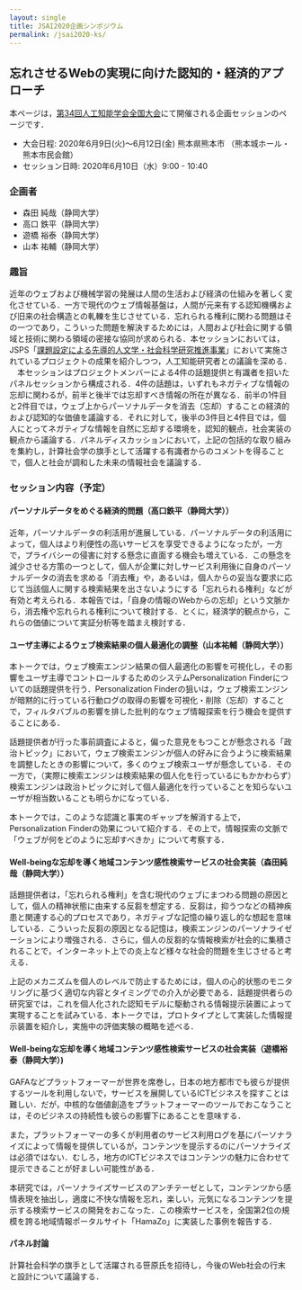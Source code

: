```yaml
---
layout: single
title: JSAI2020企画シンポジウム
permalink: /jsai2020-ks/
---
```


## 忘れさせるWebの実現に向けた認知的・経済的アプローチ
本ページは，[第34回人工知能学会全国大会](https://www.ai-gakkai.or.jp/jsai2020/)にて開催される企画セッションのページです．

* 大会日程: 2020年6月9日(火)〜6月12日(金) 熊本県熊本市 （熊本城ホール・熊本市民会館）
* セッション日時: 2020年6月10日（水）9:00 - 10:40

### 企画者
* 森田 純哉（静岡大学）
* 高口 鉄平（静岡大学）
* 遊橋 裕泰（静岡大学）
* 山本 祐輔（静岡大学）


### 趣旨
近年のウェブおよび機械学習の発展は人間の生活および経済の仕組みを著しく変化させている．一方で現代のウェブ情報基盤は，人間が元来有する認知機構および旧来の社会構造との軋轢を生じさせている．忘れられる権利に関わる問題はその一つであり，こういった問題を解決するためには，人間および社会に関する領域と技術に関わる領域の密接な協同が求められる．本セッションにおいては，JSPS「[課題設定による先導的人文学・社会科学研究推進事業](https://www.jsps.go.jp/jissyakai/index.html)」において実施されているプロジェクトの成果を紹介しつつ，人工知能研究者との議論を深める．
　本セッションはプロジェクトメンバーによる4件の話題提供と有識者を招いたパネルセッションから構成される．4件の話題は，いずれもネガティブな情報の忘却に関わるが，前半と後半では忘却すべき情報の所在が異なる．前半の1件目と2件目では，ウェブ上からパーソナルデータを消去（忘却）することの経済的および認知的な価値を議論する．それに対して，後半の3件目と4件目では，個人にとってネガティブな情報を自然に忘却する環境を，認知的観点，社会実装の観点から議論する．パネルディスカッションにおいて，上記の包括的な取り組みを集約し，計算社会学の旗手として活躍する有識者からのコメントを得ることで，個人と社会が調和した未来の情報社会を議論する．


### セッション内容（予定）

#### パーソナルデータをめぐる経済的問題（高口鉄平（静岡大学））
近年，パーソナルデータの利活用が進展している．パーソナルデータの利活用によって，個人はより利便性の高いサービスを享受できるようになったが，一方で，プライバシーの侵害に対する懸念に直面する機会も増えている．この懸念を減少させる方策の一つとして，個人が企業に対しサービス利用後に自身のパーソナルデータの消去を求める「消去権」や，あるいは，個人からの妥当な要求に応じて当該個人に関する検索結果を出さないようにする「忘れられる権利」などが有効と考えられる．本報告では，「自身の情報のWebからの忘却」という文脈から，消去権や忘れられる権利について検討する．とくに，経済学的観点から，これらの価値について実証分析等を踏まえ検討する．


#### ユーザ主導によるウェブ検索結果の個人最適化の調整（山本祐輔（静岡大学））
本トークでは，ウェブ検索エンジン結果の個人最適化の影響を可視化し，その影響をユーザ主導でコントロールするためのシステムPersonalization Finderについての話題提供を行う．Personalization Finderの狙いは，ウェブ検索エンジンが暗黙的に行っている行動ログの取得の影響を可視化・削除（忘却）することで，フィルタバブルの影響を排した批判的なウェブ情報探索を行う機会を提供することにある．

話題提供者が行った事前調査によると，偏った意見をもつことが懸念される「政治トピック」において，ウェブ検索エンジンが個人の好みに合うように検索結果を調整したときの影響について，多くのウェブ検索ユーザが懸念している．その一方で，（実際に検索エンジンは検索結果の個人化を行っているにもかかわらず）検索エンジンは政治トピックに対して個人最適化を行っていることを知らないユーザが相当数いることも明らかになっている．

本トークでは，このような認識と事実のギャップを解消する上で，Personalization Finderの効果について紹介する．その上で，情報探索の文脈で「ウェブが何をどのように忘却すべきか」について考察する．


#### Well-beingな忘却を導く地域コンテンツ感性検索サービスの社会実装（森田純哉（静岡大学））
話題提供者は，「忘れられる権利」を含む現代のウェブにまつわる問題の原因として，個人の精神状態に由来する反芻を想定する．反芻は，抑うつなどの精神疾患と関連する心的プロセスであり，ネガティブな記憶の繰り返し的な想起を意味している．こういった反芻の原因となる記憶は，検索エンジンのパーソナライゼーションにより増強される．さらに，個人の反芻的な情報検索が社会的に集積されることで，インターネット上での炎上など様々な社会的問題を生じさせると考える．

上記のメカニズムを個人のレベルで防止するためには，個人の心的状態のモニタリングに基づく適切な内容とタイミングでの介入が必要である．話題提供者らの研究室では，これを個人化された認知モデルに駆動される情報提示装置によって実現することを試みている．本トークでは，プロトタイプとして実装した情報提示装置を紹介し，実施中の評価実験の概略を述べる．

#### Well-beingな忘却を導く地域コンテンツ感性検索サービスの社会実装（遊橋裕泰（静岡大学）)
GAFAなどプラットフォーマーが世界を席巻し，日本の地方都市でも彼らが提供するツールを利用しないで，サービスを展開しているICTビジネスを探すことは難しい．だが，中核的な価値創造をプラットフォーマーのツールでおこなうことは，そのビジネスの持続性も彼らの影響下にあることを意味する．

また，プラットフォーマーの多くが利用者のサービス利用ログを基にパーソナライズによって情報を提供しているが，コンテンツを提示するのにパーソナライズは必須ではない．むしろ，地方のICTビジネスではコンテンツの魅力に合わせて提示できることが好ましい可能性がある．

本研究では，パーソナライズサービスのアンチテーゼとして，コンテンツから感情表現を抽出し，適度に不快な情報を忘れ，楽しい，元気になるコンテンツを提示する検索サービスの開発をおこなった．この検索サービスを，全国第2位の規模を誇る地域情報ポータルサイト「HamaZo」に実装した事例を報告する．


#### パネル討論
計算社会科学の旗手として活躍される笹原氏を招待し，今後のWeb社会の行末と設計について議論する．
